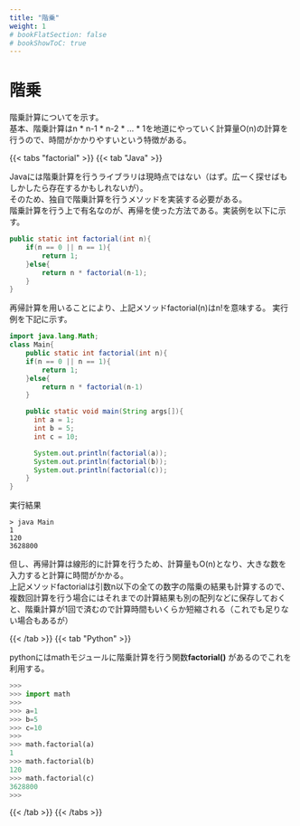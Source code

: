 ```yaml
---
title: "階乗"
weight: 1
# bookFlatSection: false
# bookShowToC: true
---
```


# 階乗

階乗計算についてを示す。  
基本、階乗計算はn * n-1 * n-2 * ... * 1を地道にやっていく計算量O(n)の計算を行うので、時間がかかりやすいという特徴がある。  

{{< tabs "factorial" >}}
{{< tab "Java" >}}

Javaには階乗計算を行うライブラリは現時点ではない（はず。広ーく探せばもしかしたら存在するかもしれないが）。   
そのため、独自で階乗計算を行うメソッドを実装する必要がある。  
階乗計算を行う上で有名なのが、再帰を使った方法である。実装例を以下に示す。
```java
public static int factorial(int n){
    if(n == 0 || n == 1){
        return 1;
    }else{
        return n * factorial(n-1);
    }
}
```

再帰計算を用いることにより、上記メソッドfactorial(n)はn!を意味する。
実行例を下記に示す。  

```java
import java.lang.Math;
class Main{
    public static int factorial(int n){
    if(n == 0 || n == 1){
        return 1;
    }else{
        return n * factorial(n-1)
    }

    public static void main(String args[]){
      int a = 1;
      int b = 5;
      int c = 10;

      System.out.println(factorial(a));
      System.out.println(factorial(b));
      System.out.println(factorial(c));
    }
}
```

実行結果

```
> java Main
1
120
3628800
```

但し、再帰計算は線形的に計算を行うため、計算量もO(n)となり、大きな数を入力すると計算に時間がかかる。  
上記メソッドfactorialは引数n以下の全ての数字の階乗の結果も計算するので、複数回計算を行う場合にはそれまでの計算結果も別の配列などに保存しておくと、階乗計算が1回で済むので計算時間もいくらか短縮される（これでも足りない場合もあるが）

{{< /tab >}}
{{< tab "Python" >}}

pythonにはmathモジュールに階乗計算を行う関数**factorial()**  があるのでこれを利用する。

```python
>>>
>>> import math
>>> 
>>> a=1       
>>> b=5
>>> c=10
>>> 
>>> math.factorial(a)
1
>>> math.factorial(b)
120
>>> math.factorial(c)
3628800
>>>
```

{{< /tab >}}
{{< /tabs >}}

